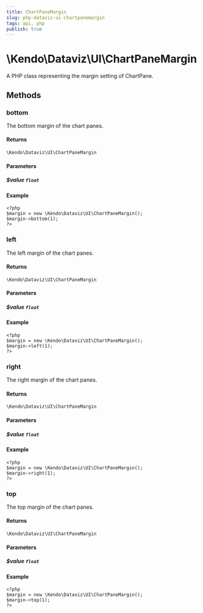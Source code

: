 ```yaml
---
title: ChartPaneMargin
slug: php-dataviz-ui-chartpanemargin
tags: api, php
publish: true
---
```


# \Kendo\Dataviz\UI\ChartPaneMargin

A PHP class representing the margin setting of ChartPane.


## Methods

### bottom
The bottom margin of the chart panes.

#### Returns
`\Kendo\Dataviz\UI\ChartPaneMargin`

#### Parameters

##### $value `float`



#### Example 
    <?php
    $margin = new \Kendo\Dataviz\UI\ChartPaneMargin();
    $margin->bottom(1);
    ?>

### left
The left margin of the chart panes.

#### Returns
`\Kendo\Dataviz\UI\ChartPaneMargin`

#### Parameters

##### $value `float`



#### Example 
    <?php
    $margin = new \Kendo\Dataviz\UI\ChartPaneMargin();
    $margin->left(1);
    ?>

### right
The right margin of the chart panes.

#### Returns
`\Kendo\Dataviz\UI\ChartPaneMargin`

#### Parameters

##### $value `float`



#### Example 
    <?php
    $margin = new \Kendo\Dataviz\UI\ChartPaneMargin();
    $margin->right(1);
    ?>

### top
The top margin of the chart panes.

#### Returns
`\Kendo\Dataviz\UI\ChartPaneMargin`

#### Parameters

##### $value `float`



#### Example 
    <?php
    $margin = new \Kendo\Dataviz\UI\ChartPaneMargin();
    $margin->top(1);
    ?>

 
